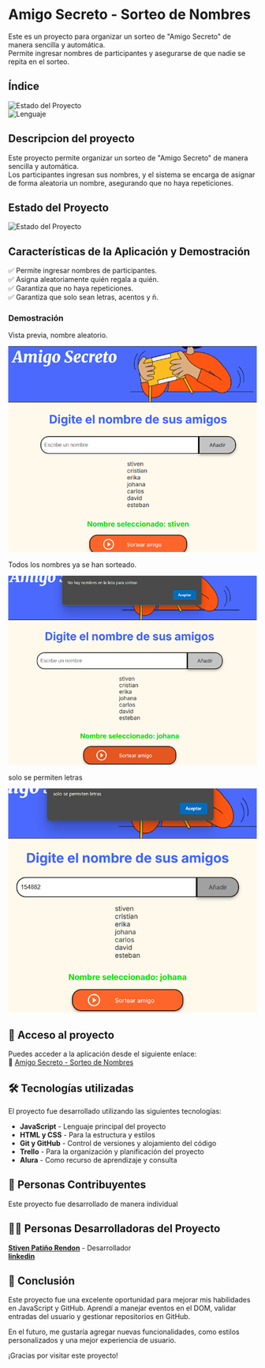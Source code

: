 # Amigo Secreto - Sorteo de Nombres  

Este es un proyecto para organizar un sorteo de "Amigo Secreto" de manera sencilla y automática.  
Permite ingresar nombres de participantes y asegurarse de que nadie se repita en el sorteo.  

## Índice  

![Estado del Proyecto](https://img.shields.io/badge/Estado-Terminado-green)  
![Lenguaje](https://img.shields.io/badge/Lenguaje-JavaScript-yellow)  

## Descripcion del proyecto 

Este proyecto permite organizar un sorteo de "Amigo Secreto" de manera sencilla y automática.  
Los participantes ingresan sus nombres, y el sistema se encarga de asignar de forma aleatoria un nombre, asegurando que no haya repeticiones.  

## Estado del Proyecto  
![Estado del Proyecto](https://img.shields.io/badge/Estado-Terminado-green)

## Características de la Aplicación y Demostración  
✅ Permite ingresar nombres de participantes.  
✅ Asigna aleatoriamente quién regala a quién.  
✅ Garantiza que no haya repeticiones.  
✅ Garantiza que solo sean letras, acentos y ñ.  


### Demostración  
Vista previa, nombre aleatorio.

![vista previa, nombre aleatorio](https://github.com/JstivenRendon/Amigo-secreto/blob/main/Screenshot%202025-03-17%20181408.png?raw=true) 

Todos los nombres ya se han sorteado.

![Mensaje cuando todos los nombres se han sorteado](https://github.com/JstivenRendon/Amigo-secreto/blob/main/Screenshot%202025-03-17%20181947.png?raw=true) 

solo se permiten letras

![Mensaje que solo sean letras](https://github.com/JstivenRendon/Amigo-secreto/blob/main/Screenshot%202025-03-17%20182007.png?raw=true) 

## 📂 Acceso al proyecto  
Puedes acceder a la aplicación desde el siguiente enlace:  
🔗 [Amigo Secreto - Sorteo de Nombres](http://127.0.0.1:5500/challenge-amigo-secreto_esp-main/index.html)

## 🛠 Tecnologías utilizadas  
El proyecto fue desarrollado utilizando las siguientes tecnologías:  

- **JavaScript** - Lenguaje principal del proyecto  
- **HTML y CSS** - Para la estructura y estilos  
- **Git y GitHub** - Control de versiones y alojamiento del código  
- **Trello** - Para la organización y planificación del proyecto  
- **Alura** - Como recurso de aprendizaje y consulta 

## 👥 Personas Contribuyentes  
Este proyecto fue desarrollado de manera individual
## 👨‍💻 Personas Desarrolladoras del Proyecto  
**[Stiven Patiño Rendon](https://github.com/JstivenRendon)** - Desarrollador  
**[linkedin](https://www.linkedin.com/in/stiven-pati%C3%B1o-859389163/)**
## 🏁 Conclusión  
Este proyecto fue una excelente oportunidad para mejorar mis habilidades en JavaScript y GitHub. Aprendí a manejar eventos en el DOM, validar entradas del usuario y gestionar repositorios en GitHub.  

En el futuro, me gustaría agregar nuevas funcionalidades, como estilos personalizados y una mejor experiencia de usuario.  

¡Gracias por visitar este proyecto! 
